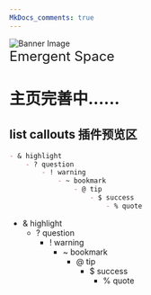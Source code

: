 ```yaml
---
MkDocs_comments: true
---
```


<div class="banner">
    <img src="__srcs/images/seashore.png" alt="Banner Image">
    <div class="overlay-content" style="font-size: 1.5rem">
        Emergent Space
    </div>
</div>

# 主页完善中......

## list callouts 插件预览区

```md title="md 源码"
- & highlight
    - ? question
        - ! warning
            - ~ bookmark
                - @ tip
                    - $ success
                        - % quote
```

- & highlight
    - ? question
        - ! warning
            - ~ bookmark
                - @ tip
                    - $ success
                        - % quote

